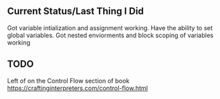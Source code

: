 ## Current Status/Last Thing I Did

Got variable intialization and assignment working. Have the ability to set global variables.
Got nested enviorments and block scoping of variables working

## TODO

Left of on the Control Flow section of book https://craftinginterpreters.com/control-flow.html
